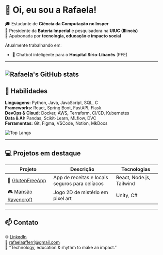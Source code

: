 # 👋 Oi, eu sou a Rafaela!

🎓 Estudante de **Ciência da Computação no Insper**  
💼 Presidente da **Bateria Imperial** e pesquisadora na **UIUC (Illinois)**  
🚀 Apaixonada por **tecnologia, educação e impacto social**  

Atualmente trabalhando em:
- 🤖 Chatbot inteligente para o **Hospital Sírio-Libanês** (PFE)

---
![Rafaela's GitHub stats](https://github-readme-stats.vercel.app/api?username=seuusuario&show_icons=true&theme=dracula)
---

## 🧠 Habilidades

**Linguagens:** Python, Java, JavaScript, SQL, C  
**Frameworks:** React, Spring Boot, FastAPI, Flask  
**DevOps & Cloud:** Docker, AWS, Terraform, CI/CD, Kubernetes  
**Data & AI:** Pandas, Scikit-Learn, MLflow, DVC  
**Ferramentas:** Git, Figma, VSCode, Notion, MkDocs  

![Top Langs](https://github-readme-stats.vercel.app/api/top-langs/?username=seuusuario&layout=compact&theme=dracula)

---

## 💻 Projetos em destaque

| Projeto | Descrição | Tecnologias |
|----------|------------|--------------|
| 🍞 [GlutenFreeApp](https://github.com/seuusuario/glutenfree-app) | App de receitas e locais seguros para celíacos | React, Node.js, Tailwind |
| 🎮 [Mansão Ravencroft](https://github.com/seuusuario/mansao-ravencroft) | Jogo 2D de mistério em pixel art | Unity, C# |

---

## 📫 Contato

🌐 [LinkedIn](https://www.linkedin.com/in/rafaela-afférri-oliveira/)  
📧 rafaelaafferri@gmail.com  
💬 “Technology, education & rhythm to make an impact.”

